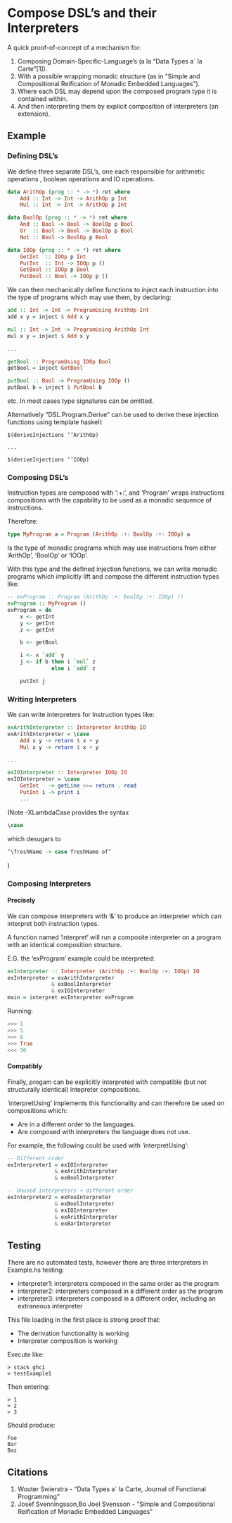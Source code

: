 # Compose DSL’s and their Interpreters

A quick proof-of-concept of a mechanism for:

1. Composing Domain-Specific-Language’s (a la “Data Types a` la Carte”[1]).
2. With a possible wrapping monadic structure (as in “Simple and Compositional Reification of Monadic Embedded Languages”).
3. Where each DSL may depend upon the composed program type it is contained within.
3. And then interpreting them by explicit composition of interpreters (an extension).

## Example
### Defining DSL’s
We define three separate DSL’s, one each responsible for arithmetic operations
, boolean operations and IO operations.

```haskell
data ArithOp (prog :: * -> *) ret where
    Add :: Int -> Int -> ArithOp p Int
    Mul :: Int -> Int -> ArithOp p Int

data BoolOp (prog :: * -> *) ret where
    And :: Bool -> Bool -> BoolOp p Bool
    Or  :: Bool -> Bool -> BoolOp p Bool
    Not :: Bool -> BoolOp p Bool

data IOOp (prog :: * -> *) ret where
    GetInt  :: IOOp p Int
    PutInt  :: Int -> IOOp p ()
    GetBool :: IOOp p Bool
    PutBool :: Bool -> IOOp p ()
```

We can then mechanically define functions to inject each instruction into
the type of programs which may use them, by declaring:

```haskell
add :: Int -> Int -> ProgramUsing ArithOp Int
add x y = inject $ Add x y

mul :: Int -> Int -> ProgramUsing ArithOp Int
mul x y = inject $ Add x y

...

getBool :: ProgramUsing IOOp Bool
getBool = inject GetBool

putBool :: Bool -> ProgramUsing IOOp ()
putBool b = inject $ PutBool b

```
etc.
In most cases type signatures can be omitted.

Alternatively “DSL.Program.Derive” can be used to derive these injection functions
using template haskell:

```
$(deriveInjections ‘’ArithOp)

...

$(deriveInjections ‘’IOOp)

```

### Composing DSL’s
Instruction types are composed with ‘:+:’, and ‘Program’ wraps instructions compositions
with the capability to be used as a monadic sequence of instructions.

Therefore:
```haskell
type MyProgram a = Program (ArithOp :+: BoolOp :+: IOOp) a
```
Is the type of monadic programs which may use instructions from either ‘ArithOp’, ‘BoolOp’ or ‘IOOp’.

With this type and the defined injection functions, we can write monadic programs
which implicitly lift and compose the different instruction types like:

```haskell
-- exProgram :: Program (ArithOp :+: BoolOp :+: IOOp) ()
exProgram :: MyProgram ()
exProgram = do
    x <- getInt
    y <- getInt
    z <- getInt

    b <- getBool

    i <- x `add` y
    j <- if b then i `mul` z
              else i `add` z

    putInt j
```

### Writing Interpreters
We can write interpreters for Instruction types like:
```haskell
exArithInterpreter :: Interpreter ArithOp IO
exArithInterpreter = \case
    Add x y -> return $ x + y
    Mul x y -> return $ x + y

...

exIOInterpreter :: Interpreter IOOp IO
exIOInterpreter = \case
    GetInt   -> getLine >>= return . read
    PutInt i -> print i
    ...
```

(Note -XLambdaCase provides the syntax
```haskell
\case
```
which desugars to
```haskell
‘\freshName -> case freshName of’
```
)

### Composing Interpreters
#### Precisely
We can compose interpreters with ‘&’ to produce an interpreter which
can interpret both instruction types.

A function named ‘interpret’ will run a composite
interpreter on a program with an identical composition structure.

E.G. the ‘exProgram’ example could be interpreted:
```haskell
exInterpreter :: Interpreter (ArithOp :+: BoolOp :+: IOOp) IO
exInterpreter = exArithInterpreter
              & exBoolInterpreter
              & exIOInterpreter
main = interpret exInterpreter exProgram
```
Running:
```haskell
>>> 1
>>> 5
>>> 6
>>> True
<<< 36
```

#### Compatibly
Finally, progam can be explicitly interpreted with compatible
(but not structurally identical) intepreter compositions.

‘interpretUsing’ implements this functionality and can therefore be used on
compositions which:
- Are in a different order to the languages.
- Are composed with interpreters the language does not use.

For example, the following could be used with ‘interpretUsing’:

```haskell
-- Different order
exInterpreter1 = exIOInterpreter
               & exArithInterpreter
               & exBoolInterpreter

-- Unused interpreters + different order
exInterpreter2 = exFooInterpreter
               & exBoolInterpreter
               & exIOInterpreter
               & exArithInterpreter
               & exBarInterpreter
```

## Testing
There are no automated tests, however there are three interpreters in Example.hs
testing:
- interpreter1: interpreters composed in the same order as the program
- interpreter2: interpreters composed in a different order as the program
- interpreter3: interpreters composed in a different order, including an
  extraneous interpreter

This file loading in the first place is strong proof that:
- The derivation functionality is working
- Interpreter composition is working

Execute like:
```
> stack ghci
> testExample1
```
Then entering:
```
> 1
> 2
> 3
```
Should produce:

```
Foo
Bar
Baz
```

## Citations
1. Wouter Swierstra - “Data Types a` la Carte, Journal of Functional Programming”
2. Josef Svenningsson,Bo Joel Svensson - “Simple and Compositional Reification of Monadic Embedded Languages”

